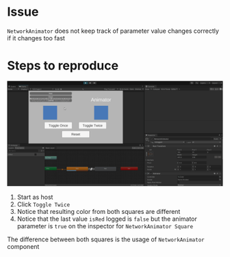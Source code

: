 # Issue
`NetworkAnimator` does not keep track of parameter value changes correctly if it changes too fast


# Steps to reproduce
![bug gif](./static/reproduce.gif)

1. Start as host
2. Click `Toggle Twice`
3. Notice that resulting color from both squares are different
4. Notice that the last value `isRed` logged is `false` but the animator parameter is `true` on the inspector for `NetworkAnimator Square`

The difference between both squares is the usage of `NetworkAnimator` component

